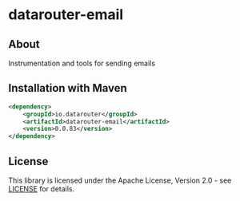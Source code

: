 # datarouter-email
## About
Instrumentation and tools for sending emails

## Installation with Maven

```xml
<dependency>
	<groupId>io.datarouter</groupId>
	<artifactId>datarouter-email</artifactId>
	<version>0.0.83</version>
</dependency>
```

## License

This library is licensed under the Apache License, Version 2.0 - see [LICENSE](../LICENSE) for details.
